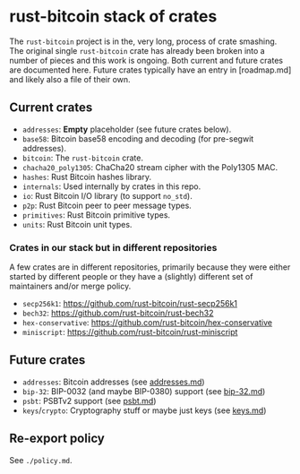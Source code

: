 # rust-bitcoin stack of crates

The `rust-bitcoin` project is in the, very long, process of crate
smashing. The original single `rust-bitcoin` crate has already been
broken into a number of pieces and this work is ongoing. Both current
and future crates are documented here. Future crates typically have an
entry in [roadmap.md] and likely also a file of their own.

## Current crates

- `addresses`: **Empty** placeholder (see future crates below).
- `base58`: Bitcoin base58 encoding and decoding (for pre-segwit addresses).
- `bitcoin`: The `rust-bitcoin` crate.
- `chacha20_poly1305`: ChaCha20 stream cipher with the Poly1305 MAC.
- `hashes`: Rust Bitcoin hashes library.
- `internals`: Used internally by crates in this repo.
- `io`: Rust Bitcoin I/O library (to support `no_std`).
- `p2p`: Rust Bitcoin peer to peer message types.
- `primitives`: Rust Bitcoin primitive types.
- `units`: Rust Bitcoin unit types.

### Crates in our stack but in different repositories

A few crates are in different repositories, primarily because they were either started by different
people or they have a (slightly) different set of maintainers and/or merge policy.

- `secp256k1`: https://github.com/rust-bitcoin/rust-secp256k1
- `bech32`: https://github.com/rust-bitcoin/rust-bech32
- `hex-conservative`: https://github.com/rust-bitcoin/hex-conservative
- `miniscript`: https://github.com/rust-bitcoin/rust-miniscript

## Future crates

- `addresses`: Bitcoin addresses (see [addresses.md])
- `bip-32`: BIP-0032 (and maybe BIP-0380) support (see [bip-32.md])
- `psbt`: PSBTv2 support (see [psbt.md])
- `keys`/`crypto`: Cryptography stuff or maybe just keys (see [keys.md])

## Re-export policy

See `./policy.md`.

[addresses.md]: ./addresses.md
[bip-32.md]: ./bip-32.md
[keys.md]: ./keys.md
[psbt.md]: ./psbt.md
